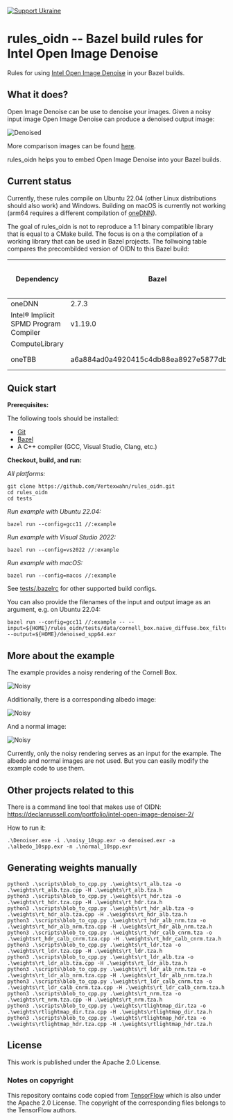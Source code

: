 [![Support Ukraine](https://img.shields.io/badge/Support-Ukraine-FFD500?style=flat&labelColor=005BBB)](https://opensource.fb.com/support-ukraine)

# rules_oidn -- Bazel build rules for Intel Open Image Denoise

Rules for using [Intel Open Image Denoise](https://www.openimagedenoise.org/) in your Bazel builds.

## What it does?

Open Image Denoise can be use to denoise your images.
Given a noisy input image Open Image Denoise can produce a denoised output image:

![Denoised](docs/oidn.png)

More comparison images can be found [here](docs/denoised.pdf).

rules_oidn helps you to embed Open Image Denoise into your Bazel builds.

## Current status

Currently, these rules compile on Ubuntu 22.04 (other Linux distributions should also work) and Windows.
Building on macOS is currently not working (arm64 requires a different compilation of [oneDNN](https://github.com/oneapi-src/oneDNN)).

The goal of rules_oidn is not to reproduce a 1:1 binary compatible library that is equal to a CMake build.
The focus is on a the compilation of a working library that can be used in Bazel projects.
The follwoing table compares the precombilded version of OIDN to this Bazel build:

| Dependency                            | Bazel                                     | [Precompiled Open Image Denoise v1.4.3](https://github.com/OpenImageDenoise/oidn/releases/tag/v1.4.3) |
|---------------------------------------|-------------------------------------------|-------------------------------------------------------------------------------------------------------|
| oneDNN                                | 2.7.3                                     | 2.2.4                                                                                                 |
| Intel® Implicit SPMD Program Compiler | v1.19.0                                   | ?                                                                                                     |
| ComputeLibrary                        |                                           |                                                                                                       |
| oneTBB                                | a6a884ad0a4920415c4db88ea8927e5877dbe545  | oneTBB 2021.5.0                                                                                       |

## Quick start

**Prerequisites:**

The following tools should be installed:

- [Git](https://git-scm.com/)
- [Bazel](https://bazel.build/install)
- A C++ compiler (GCC, Visual Studio, Clang, etc.)

**Checkout, build, and run:**

*All platforms:*

```shell
git clone https://github.com/Vertexwahn/rules_oidn.git
cd rules_oidn
cd tests
```

*Run example with Ubuntu 22.04:*

```shell
bazel run --config=gcc11 //:example
```

*Run example with Visual Studio 2022:*

```shell
bazel run --config=vs2022 //:example
```

*Run example with macOS:*

```shell
bazel run --config=macos //:example
```

See [tests/.bazelrc](tests/.bazelrc) for other supported build configs.

You can also provide the filenames of the input and output image as an argument, e.g. on Ubuntu 22.04:

```shell
bazel run --config=gcc11 //:example -- --input=${HOME}/rules_oidn/tests/data/cornell_box.naive_diffuse.box_filter.spp64.embree.exr --output=${HOME}/denoised_spp64.exr
```

## More about the example

The example provides a noisy rendering of the Cornell Box.

![Noisy](tests/data/noisy_10spp.png)

Additionally, there is a corresponding albedo image:

![Noisy](tests/data/albedo_10spp.png)

And a normal image:

![Noisy](tests/data/normal_10spp.png)

Currently, only the noisy rendering serves as an input for the example. 
The albedo and normal images are not used.
But you can easily modify the example code to use them.

## Other projects related to this

There is a command line tool that makes use of OIDN:
https://declanrussell.com/portfolio/intel-open-image-denoiser-2/

How to run it:

```shell
.\Denoiser.exe -i .\noisy_10spp.exr -o denoised.exr -a .\albedo_10spp.exr -n .\normal_10spp.exr
```

## Generating weights manually

```shell
python3 .\scripts\blob_to_cpp.py .\weights\rt_alb.tza -o .\weights\rt_alb.tza.cpp -H .\weights\rt_alb.tza.h
python3 .\scripts\blob_to_cpp.py .\weights\rt_hdr.tza -o .\weights\rt_hdr.tza.cpp -H .\weights\rt_hdr.tza.h
python3 .\scripts\blob_to_cpp.py .\weights\rt_hdr_alb.tza -o .\weights\rt_hdr_alb.tza.cpp -H .\weights\rt_hdr_alb.tza.h
python3 .\scripts\blob_to_cpp.py .\weights\rt_hdr_alb_nrm.tza -o .\weights\rt_hdr_alb_nrm.tza.cpp -H .\weights\rt_hdr_alb_nrm.tza.h
python3 .\scripts\blob_to_cpp.py .\weights\rt_hdr_calb_cnrm.tza -o .\weightsrt_hdr_calb_cnrm.tza.cpp -H .\weights\rt_hdr_calb_cnrm.tza.h
python3 .\scripts\blob_to_cpp.py .\weights\rt_ldr.tza -o .\weights\rt_ldr.tza.cpp -H .\weights\rt_ldr.tza.h
python3 .\scripts\blob_to_cpp.py .\weights\rt_ldr_alb.tza -o .\weights\rt_ldr_alb.tza.cpp -H .\weights\rt_ldr_alb.tza.h
python3 .\scripts\blob_to_cpp.py .\weights\rt_ldr_alb_nrm.tza -o .\weights\rt_ldr_alb_nrm.tza.cpp -H .\weights\rt_ldr_alb_nrm.tza.h
python3 .\scripts\blob_to_cpp.py .\weights\rt_ldr_calb_cnrm.tza -o .\weights\rt_ldr_calb_cnrm.tza.cpp -H .\weights\rt_ldr_calb_cnrm.tza.h
python3 .\scripts\blob_to_cpp.py .\weights\rt_nrm.tza -o .\weights\rt_nrm.tza.cpp -H .\weights\rt_nrm.tza.h
python3 .\scripts\blob_to_cpp.py .\weights\rtlightmap_dir.tza -o .\weights\rtlightmap_dir.tza.cpp -H .\weights\rtlightmap_dir.tza.h
python3 .\scripts\blob_to_cpp.py .\weights\rtlightmap_hdr.tza -o .\weights\rtlightmap_hdr.tza.cpp -H .\weights\rtlightmap_hdr.tza.h
```

## License

This work is published under the Apache 2.0 License.

### Notes on copyright

This repository contains code copied from [TensorFlow](https://github.com/tensorflow/tensorflow) which is also under the Apache 2.0 License.
The copyright of the corresponding files belongs to the TensorFlow authors.

